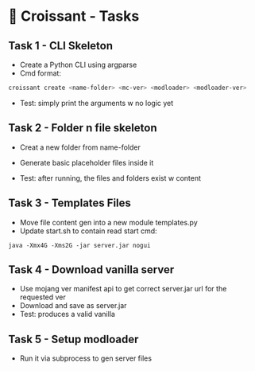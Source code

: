 # 🥐 Croissant - Tasks

## Task 1 - CLI Skeleton
- Create a Python CLI using argparse
- Cmd format:
```bash
croissant create <name-folder> <mc-ver> <modloader> <modloader-ver>
```
- Test: simply print the arguments w no logic yet

## Task 2 - Folder n file skeleton
- Creat a new folder from name-folder
- Generate basic placeholder files inside it

- Test: after running, the files and folders exist w content

## Task 3 - Templates Files
- Move file content gen into a new module templates.py
- Update start.sh to contain read start cmd:
```
java -Xmx4G -Xms2G -jar server.jar nogui
```

## Task 4 - Download vanilla server
- Use mojang ver manifest api to get correct server.jar url for the requested ver
- Download and save as server.jar
- Test: produces a valid vanilla

## Task 5 - Setup modloader
- Run it via subprocess to gen server files
